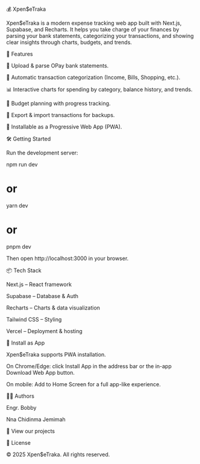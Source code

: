 💰 Xpen$eTraka

Xpen$eTraka is a modern expense tracking web app built with Next.js, Supabase, and Recharts.
It helps you take charge of your finances by parsing your bank statements, categorizing your transactions, and showing clear insights through charts, budgets, and trends.

🚀 Features

📂 Upload & parse OPay bank statements.

🔎 Automatic transaction categorization (Income, Bills, Shopping, etc.).

📊 Interactive charts for spending by category, balance history, and trends.

🎯 Budget planning with progress tracking.

💾 Export & import transactions for backups.

📱 Installable as a Progressive Web App (PWA).

🛠 Getting Started

Run the development server:

npm run dev
# or
yarn dev
# or
pnpm dev


Then open http://localhost:3000
 in your browser.

📦 Tech Stack

Next.js
 – React framework

Supabase
 – Database & Auth

Recharts
 – Charts & data visualization

Tailwind CSS
 – Styling

Vercel
 – Deployment & hosting

📲 Install as App

Xpen$eTraka supports PWA installation.

On Chrome/Edge: click Install App in the address bar or the in-app Download Web App button.

On mobile: Add to Home Screen for a full app-like experience.

👩‍💻 Authors

Engr. Bobby

Nna Chidinma Jemimah

🔗 View our projects

📜 License

© 2025 Xpen$eTraka. All rights reserved.

